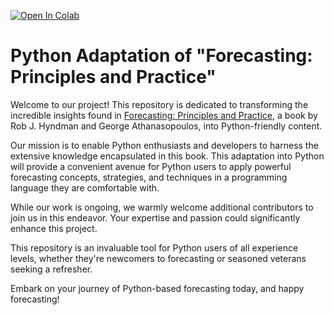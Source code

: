 [![Open In Colab](https://colab.research.google.com/assets/colab-badge.svg)](https://colab.research.google.com/github/brauliobarahona/fpp3-python/blob/colab/README.md)

# Python Adaptation of "Forecasting: Principles and Practice"

Welcome to our project! This repository is dedicated to transforming the incredible insights found in [Forecasting: Principles and Practice](https://otexts.com/fpp3/), a book by Rob J. Hyndman and George Athanasopoulos, into Python-friendly content.

Our mission is to enable Python enthusiasts and developers to harness the extensive knowledge encapsulated in this book. This adaptation into Python will provide a convenient avenue for Python users to apply powerful forecasting concepts, strategies, and techniques in a programming language they are comfortable with.

While our work is ongoing, we warmly welcome additional contributors to join us in this endeavor. Your expertise and passion could significantly enhance this project.

This repository is an invaluable tool for Python users of all experience levels, whether they're newcomers to forecasting or seasoned veterans seeking a refresher. 

Embark on your journey of Python-based forecasting today, and happy forecasting! 
